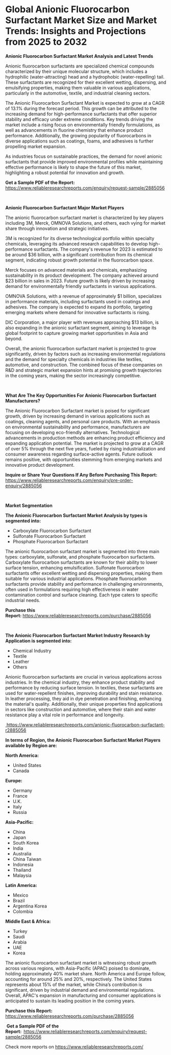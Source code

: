 <p><h1>Global Anionic Fluorocarbon Surfactant Market Size and Market Trends: Insights and Projections from 2025 to 2032</h1></p><p><strong>Anionic Fluorocarbon Surfactant Market Analysis and Latest Trends</strong></p>
<p><p>Anionic fluorocarbon surfactants are specialized chemical compounds characterized by their unique molecular structure, which includes a hydrophilic (water-attracting) head and a hydrophobic (water-repelling) tail. These surfactants are recognized for their excellent wetting, dispersing, and emulsifying properties, making them valuable in various applications, particularly in the automotive, textile, and industrial cleaning sectors.</p><p>The Anionic Fluorocarbon Surfactant Market is expected to grow at a CAGR of 13.1% during the forecast period. This growth can be attributed to the increasing demand for high-performance surfactants that offer superior stability and efficacy under extreme conditions. Key trends driving the market include a rising focus on environmentally friendly formulations, as well as advancements in fluorine chemistry that enhance product performance. Additionally, the growing popularity of fluorocarbons in diverse applications such as coatings, foams, and adhesives is further propelling market expansion. </p><p>As industries focus on sustainable practices, the demand for novel anionic surfactants that provide improved environmental profiles while maintaining effective performance is likely to shape the future of this market, highlighting a robust potential for innovation and growth.</p></p>
<p><strong>Get a Sample PDF of the Report:&nbsp;</strong> <a href="https://www.reliableresearchreports.com/enquiry/request-sample/2885056?utm_campaign=2219&utm_medium=2&utm_source=Github&utm_content=ia&utm_term=13032025&utm_id=anionic-fluorocarbon-surfactant">https://www.reliableresearchreports.com/enquiry/request-sample/2885056</a></p>
<p>&nbsp;</p>
<p><strong>Anionic Fluorocarbon Surfactant Major Market Players</strong></p>
<p><p>The anionic fluorocarbon surfactant market is characterized by key players including 3M, Merck, OMNOVA Solutions, and others, each vying for market share through innovation and strategic initiatives. </p><p>3M is recognized for its diverse technological portfolio within specialty chemicals, leveraging its advanced research capabilities to develop high-performance surfactants. The company's revenue for 2023 is estimated to be around $36 billion, with a significant contribution from its chemical segment, indicating robust growth potential in the fluorocarbon space.</p><p>Merck focuses on advanced materials and chemicals, emphasizing sustainability in its product development. The company achieved around $23 billion in sales in 2023. Future growth is likely driven by increasing demand for environmentally friendly surfactants in various applications.</p><p>OMNOVA Solutions, with a revenue of approximately $1 billion, specializes in performance materials, including surfactants used in coatings and adhesives. The company is expected to expand its portfolio, targeting emerging markets where demand for innovative surfactants is rising.</p><p>DIC Corporation, a major player with revenues approaching $13 billion, is also expanding in the anionic surfactant segment, aiming to leverage its global footprint to capture growing market opportunities in Asia and beyond.</p><p>Overall, the anionic fluorocarbon surfactant market is projected to grow significantly, driven by factors such as increasing environmental regulations and the demand for specialty chemicals in industries like textiles, automotive, and construction. The combined focus of these companies on R&D and strategic market expansion hints at promising growth trajectories in the coming years, making the sector increasingly competitive.</p></p>
<p>&nbsp;</p>
<p><strong>What Are The Key Opportunities For Anionic Fluorocarbon Surfactant Manufacturers?</strong></p>
<p><p>The Anionic Fluorocarbon Surfactant market is poised for significant growth, driven by increasing demand in various applications such as coatings, cleaning agents, and personal care products. With an emphasis on environmental sustainability and performance, manufacturers are focusing on developing eco-friendly alternatives. Technological advancements in production methods are enhancing product efficiency and expanding application potential. The market is projected to grow at a CAGR of over 5% through the next five years, fueled by rising industrialization and consumer awareness regarding surface-active agents. Future outlook remains positive, with opportunities stemming from emerging markets and innovative product development.</p></p>
<p><strong>Inquire or Share Your Questions If Any Before Purchasing This Report:</strong> <a href="https://www.reliableresearchreports.com/enquiry/pre-order-enquiry/2885056?utm_campaign=2219&utm_medium=2&utm_source=Github&utm_content=ia&utm_term=13032025&utm_id=anionic-fluorocarbon-surfactant">https://www.reliableresearchreports.com/enquiry/pre-order-enquiry/2885056</a></p>
<p>&nbsp;</p>
<p><strong>Market Segmentation</strong></p>
<p><strong>The Anionic Fluorocarbon Surfactant Market Analysis by types is segmented into:</strong></p>
<p><ul><li>Carboxylate Fluorocarbon Surfactant</li><li>Sulfonate Fluorocarbon Surfactant</li><li>Phosphate Fluorocarbon Surfactant</li></ul></p>
<p><p>The anionic fluorocarbon surfactant market is segmented into three main types: carboxylate, sulfonate, and phosphate fluorocarbon surfactants. Carboxylate fluorocarbon surfactants are known for their ability to lower surface tension, enhancing emulsification. Sulfonate fluorocarbon surfactants offer excellent wetting and dispersing properties, making them suitable for various industrial applications. Phosphate fluorocarbon surfactants provide stability and performance in challenging environments, often used in formulations requiring high effectiveness in water contamination control and surface cleaning. Each type caters to specific industrial needs.</p></p>
<p><strong>Purchase this Report:&nbsp;</strong><a href="https://www.reliableresearchreports.com/purchase/2885056?utm_campaign=2219&utm_medium=2&utm_source=Github&utm_content=ia&utm_term=13032025&utm_id=anionic-fluorocarbon-surfactant">https://www.reliableresearchreports.com/purchase/2885056</a></p>
<p>&nbsp;</p>
<p><strong>The Anionic Fluorocarbon Surfactant Market Industry Research by Application is segmented into:</strong></p>
<p><ul><li>Chemical Industry</li><li>Textile</li><li>Leather</li><li>Others</li></ul></p>
<p><p>Anionic fluorocarbon surfactants are crucial in various applications across industries. In the chemical industry, they enhance product stability and performance by reducing surface tension. In textiles, these surfactants are used for water-repellent finishes, improving durability and stain resistance. In leather processing, they aid in dye penetration and finishing, enhancing the material's quality. Additionally, their unique properties find applications in sectors like construction and automotive, where their stain and water resistance play a vital role in performance and longevity.</p></p>
<p><a href="https://www.reliableresearchreports.com/anionic-fluorocarbon-surfactant-r2885056?utm_campaign=2219&utm_medium=2&utm_source=Github&utm_content=ia&utm_term=13032025&utm_id=anionic-fluorocarbon-surfactant">&nbsp;https://www.reliableresearchreports.com/anionic-fluorocarbon-surfactant-r2885056</a></p>
<p><strong>In terms of Region, the Anionic Fluorocarbon Surfactant Market Players available by Region are:</strong></p>
<p>
    <p> <strong> North America: </strong>
        <ul>
            <li>United States</li>
            <li>Canada</li>
        </ul>
        </p> 
    <p> <strong> Europe: </strong>
        <ul>
            <li>Germany</li>
            <li>France</li>
            <li>U.K.</li>
            <li>Italy</li>
            <li>Russia</li>
        </ul>
        </p> 
    <p> <strong> Asia-Pacific: </strong>
        <ul>
            <li>China</li>
            <li>Japan</li>
            <li>South Korea</li>
            <li>India</li>
            <li>Australia</li>
            <li>China Taiwan</li>
            <li>Indonesia</li>
            <li>Thailand</li>
            <li>Malaysia</li>
        </ul>
        </p> 
    <p> <strong> Latin America: </strong>
        <ul>
            <li>Mexico</li>
            <li>Brazil</li>
            <li>Argentina Korea</li>
            <li>Colombia</li>
        </ul>
        </p> 
    <p> <strong> Middle East & Africa: </strong>
        <ul>
            <li>Turkey</li>
            <li>Saudi</li>
            <li>Arabia</li>
            <li>UAE</li>
            <li>Korea</li>
        </ul>
    </p>
    </p>
<p><p>The anionic fluorocarbon surfactant market is witnessing robust growth across various regions, with Asia-Pacific (APAC) poised to dominate, holding approximately 40% market share. North America and Europe follow, accounting for around 25% and 20%, respectively. The United States represents about 15% of the market, while China’s contribution is significant, driven by industrial demand and environmental regulations. Overall, APAC's expansion in manufacturing and consumer applications is anticipated to sustain its leading position in the coming years.</p></p>
<p><strong>Purchase this Report: </strong><a href="https://www.reliableresearchreports.com/purchase/2885056?utm_campaign=2219&utm_medium=2&utm_source=Github&utm_content=ia&utm_term=13032025&utm_id=anionic-fluorocarbon-surfactant">https://www.reliableresearchreports.com/purchase/2885056</a></p>
<p>&nbsp;<strong>Get a Sample PDF of the Report:&nbsp;&nbsp;</strong><a href="https://www.reliableresearchreports.com/enquiry/request-sample/2885056?utm_campaign=2219&utm_medium=2&utm_source=Github&utm_content=ia&utm_term=13032025&utm_id=anionic-fluorocarbon-surfactant">https://www.reliableresearchreports.com/enquiry/request-sample/2885056</a></p>
<p><strong></strong></p>
<p>Check more reports on <a href="https://www.reliableresearchreports.com/?utm_campaign=2219&utm_medium=2&utm_source=Github&utm_content=ia&utm_term=13032025&utm_id=anionic-fluorocarbon-surfactant">https://www.reliableresearchreports.com/</a></p>